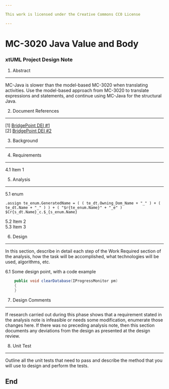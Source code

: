 ```yaml
---

This work is licensed under the Creative Commons CC0 License

---
```


# MC-3020 Java Value and Body
### xtUML Project Design Note


1. Abstract
-----------
MC-Java is slower than the model-based MC-3020 when translating activities.
Use the model-based approach from MC-3020 to translate expressions and
statements, and continue using MC-Java for the structural Java.

2. Document References
----------------------
[1] [BridgePoint DEI #1](https://support.onefact.net/issues/1)  
[2] [BridgePoint DEI #2](https://support.onefact.net/issues/2)  

3. Background
-------------

4. Requirements
---------------
4.1  Item 1  

5. Analysis
-----------
5.1 enum
```
.assign te_enum.GeneratedName = ( ( te_dt.Owning_Dom_Name + "_" ) + ( te_dt.Name + "_" ) ) + ( "$r{te_enum.Name}" + "_e" )
$Cr{s_dt.Name}_c.$_{s_enum.Name}
```
5.2 Item 2  
5.3 Item 3  

6. Design
---------
In this section, describe in detail each step of the Work Required section of
the analysis, how the task will be accomplished, what technologies will
be used, algorithms, etc.

6.1 Some design point, with a code example
```java
    public void clearDatabase(IProgressMonitor pm) 
    {
    }
```

7. Design Comments
------------------
If research carried out during this phase shows that a requirement stated in the
analysis note is infeasible or needs some modification, enumerate those changes
here. If there was no preceding analysis note, then this section documents any
deviations from the design as presented at the design review.

8. Unit Test
------------
Outline all the unit tests that need to pass and describe the method that you
will use to design and perform the tests.

End
---

